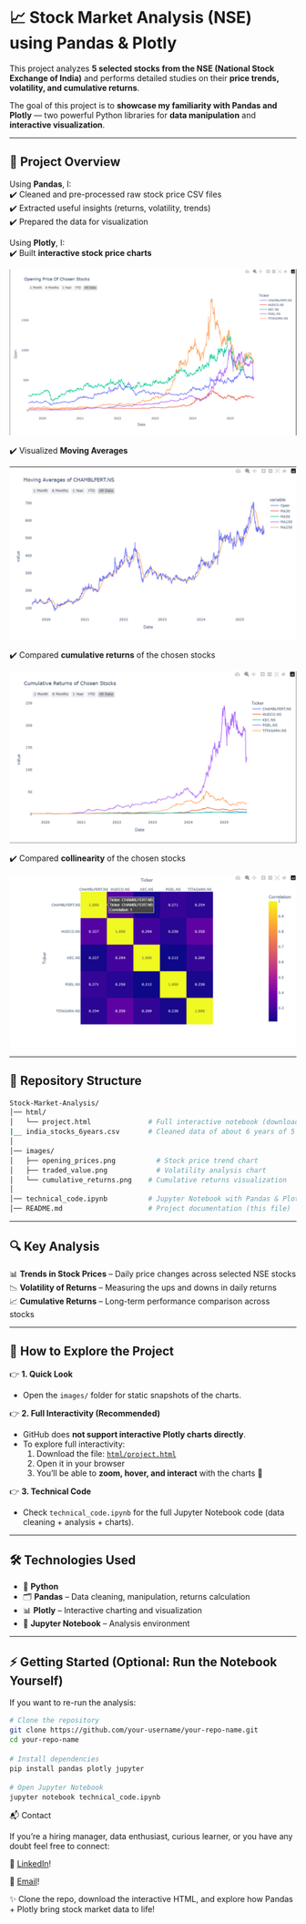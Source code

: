 # 📈 Stock Market Analysis (NSE) using Pandas & Plotly

This project analyzes **5 selected stocks from the NSE (National Stock Exchange of India)** and performs detailed studies on their **price trends, volatility, and cumulative returns**.  

The goal of this project is to **showcase my familiarity with Pandas and Plotly** — two powerful Python libraries for **data manipulation** and **interactive visualization**.  

---

## 🚀 Project Overview  

Using **Pandas**, I:  
✔️ Cleaned and pre-processed raw stock price CSV files  
✔️ Extracted useful insights (returns, volatility, trends)  
✔️ Prepared the data for visualization  

Using **Plotly**, I:  
✔️ Built **interactive stock price charts**  

 ![Opening_Price](images/opening_price_line_chart.png)

✔️ Visualized **Moving Averages**

 ![Moving_Averages](images/moving_averages.png)

✔️ Compared **cumulative returns** of the chosen stocks 

 ![Cumulative_Returns](images/cumulative_returns.png)

✔️ Compared **collinearity** of the chosen stocks 

  ![Collinearity](images/collinear_correaltions.png)

---

## 📂 Repository Structure  

```bash
Stock-Market-Analysis/  
│── html/  
│   └── project.html              # Full interactive notebook (download & open in browser)
|__ india_stocks_6years.csv       # Cleaned data of about 6 years of 5 stocks(2019-2025)
│  
│── images/  
│   ├── opening_prices.png          # Stock price trend chart  
│   ├── traded_value.png            # Volatility analysis chart  
│   └── cumulative_returns.png    # Cumulative returns visualization  
│  
│── technical_code.ipynb          # Jupyter Notebook with Pandas & Plotly code  
│── README.md                     # Project documentation (this file)  

```

---

## 🔍 Key Analysis  

📊 **Trends in Stock Prices** – Daily price changes across selected NSE stocks  
📉 **Volatility of Returns** – Measuring the ups and downs in daily returns  
📈 **Cumulative Returns** – Long-term performance comparison across stocks  

---

## 📌 How to Explore the Project  

👉 **1. Quick Look**  
- Open the `images/` folder for static snapshots of the charts.  

👉 **2. Full Interactivity (Recommended)**  
- GitHub does **not support interactive Plotly charts directly**.  
- To explore full interactivity:  
  1. Download the file: [`html/project.html`](./html/project.html)  
  2. Open it in your browser  
  3. You’ll be able to **zoom, hover, and interact** with the charts 🎉  

👉 **3. Technical Code**  
- Check `technical_code.ipynb` for the full Jupyter Notebook code (data cleaning + analysis + charts).  

---

## 🛠️ Technologies Used  

- 🐍 **Python**  
- 🗂️ **Pandas** – Data cleaning, manipulation, returns calculation  
- 📊 **Plotly** – Interactive charting and visualization  
- 📓 **Jupyter Notebook** – Analysis environment  


---

## ⚡ Getting Started (Optional: Run the Notebook Yourself)  

If you want to re-run the analysis:  

```bash
# Clone the repository
git clone https://github.com/your-username/your-repo-name.git
cd your-repo-name

# Install dependencies
pip install pandas plotly jupyter

# Open Jupyter Notebook
jupyter notebook technical_code.ipynb
```
📬 Contact

If you’re a hiring manager, data enthusiast, curious learner, or you have any doubt feel free to connect:

💼 [LinkedIn](https://www.linkedin.com/in/pradumnchauhan)!

📧 [Email](pradumnchauhan2812@gmail.com)!


✨ Clone the repo, download the interactive HTML, and explore how Pandas + Plotly bring stock market data to life!


